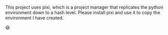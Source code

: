 This project uses pixi, which is a project manager that replicates the python environment down to a hash level. Please install pixi and use it to copy the environment I have created.

:smile:
